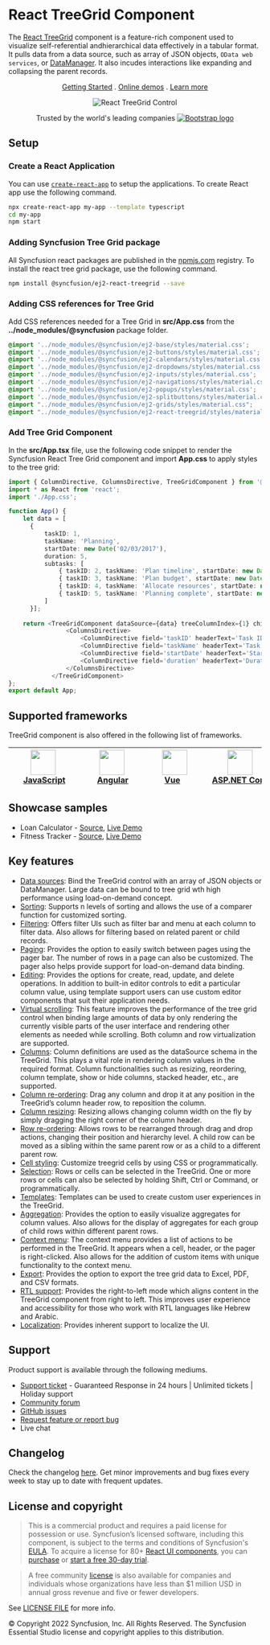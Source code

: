 # React TreeGrid Component

The [React TreeGrid](https://www.syncfusion.com/react-components/react-tree-grid?utm_source=npm&utm_medium=listing&utm_campaign=react-treegrid-npm) component is a feature-rich component used to visualize self-referential andhierarchical data effectively in a tabular format. It pulls data from a data source, such as array of JSON objects, `OData web services`, or [DataManager](https://ej2.syncfusion.com/react/documentation/data/data-binding/). It also incudes interactions like expanding and collapsing the parent records.

<p align="center">
  <a href="https://ej2.syncfusion.com/react/documentation/treegrid/getting-started/?utm_source=npm&utm_medium=listing&utm_campaign=react-treegrid-npm">Getting Started</a> . 
  <a href="https://ej2.syncfusion.com/react/demos/?utm_source=npm&utm_medium=listing&utm_campaign=react-treegrid-npm#/bootstrap5/treegrid/treegrid-overview">Online demos</a> . 
  <a href="https://www.syncfusion.com/react-components/react-tree-grid?utm_source=npm&utm_medium=listing&utm_campaign=react-treegrid-npm">Learn more</a>
</p>

<p align="center">
<img alt="React TreeGrid Control" src="https://raw.githubusercontent.com/SyncfusionExamples/nuget-img/master/react/react-treegrid.png"> </p>

<p align="center">
Trusted by the world's leading companies
  <a href="https://www.syncfusion.com">
    <img src="https://raw.githubusercontent.com/SyncfusionExamples/nuget-img/master/syncfusion/syncfusion-trusted-companies.webp" alt="Bootstrap logo">
  </a>
</p>

## Setup

### Create a React Application

You can use [`create-react-app`](https://github.com/facebookincubator/create-react-app) to setup the applications. To create React app use the following command.

```bash
npx create-react-app my-app --template typescript
cd my-app
npm start
```

### Adding Syncfusion Tree Grid package

All Syncfusion react packages are published in the [npmjs.com](https://www.npmjs.com/~syncfusionorg) registry. To install the react tree grid package, use the following command.

```bash
npm install @syncfusion/ej2-react-treegrid --save
```

### Adding CSS references for Tree Grid

Add CSS references needed for a Tree Grid in **src/App.css** from the **../node_modules/@syncfusion** package folder.

```css
@import '../node_modules/@syncfusion/ej2-base/styles/material.css';  
@import '../node_modules/@syncfusion/ej2-buttons/styles/material.css';  
@import '../node_modules/@syncfusion/ej2-calendars/styles/material.css';  
@import '../node_modules/@syncfusion/ej2-dropdowns/styles/material.css';  
@import '../node_modules/@syncfusion/ej2-inputs/styles/material.css';  
@import '../node_modules/@syncfusion/ej2-navigations/styles/material.css';
@import '../node_modules/@syncfusion/ej2-popups/styles/material.css';
@import '../node_modules/@syncfusion/ej2-splitbuttons/styles/material.css';
@import "../node_modules/@syncfusion/ej2-grids/styles/material.css";
@import "../node_modules/@syncfusion/ej2-react-treegrid/styles/material.css";
```

### Add Tree Grid Component

In the **src/App.tsx** file, use the following code snippet to render the Syncfusion React Tree Grid component and import **App.css** to apply styles to the tree grid:

```typescript
import { ColumnDirective, ColumnsDirective, TreeGridComponent } from '@syncfusion/ej2-react-treegrid';
import * as React from 'react';
import './App.css';

function App() {
    let data = [
      {
          taskID: 1,
          taskName: 'Planning',
          startDate: new Date('02/03/2017'),
          duration: 5,
          subtasks: [
              { taskID: 2, taskName: 'Plan timeline', startDate: new Date('02/03/2017'), duration: 5 },
              { taskID: 3, taskName: 'Plan budget', startDate: new Date('02/03/2017'), duration: 5 },
              { taskID: 4, taskName: 'Allocate resources', startDate: new Date('02/03/2017'), duration: 5 },
              { taskID: 5, taskName: 'Planning complete', startDate: new Date('02/07/2017'), duration: 0 }
          ]
      }];
        
    return <TreeGridComponent dataSource={data} treeColumnIndex={1} childMapping= 'subtasks'>
                <ColumnsDirective>
                    <ColumnDirective field='taskID' headerText='Task ID' width='90' textAlign='Right'/>
                    <ColumnDirective field='taskName' headerText='Task Name' width='180'/>
                    <ColumnDirective field='startDate' headerText='Start Date' width='90' format='yMd' textAlign='Right' type='date'/>
                    <ColumnDirective field='duration' headerText='Duration' width='80' textAlign='Right'/>
                </ColumnsDirective>
            </TreeGridComponent>
};
export default App;

```

## Supported frameworks

TreeGrid component is also offered in the following list of frameworks.

| [<img src="https://ej2.syncfusion.com/github/images/js.svg" height="50" />](https://www.syncfusion.com/javascript-ui-controls?utm_medium=listing&utm_source=github)<br/>&nbsp;&nbsp;&nbsp;&nbsp;&nbsp;[JavaScript](https://www.syncfusion.com/javascript-ui-controls?utm_medium=listing&utm_source=github)&nbsp;&nbsp;&nbsp;&nbsp; | [<img src="https://ej2.syncfusion.com/github/images/angular.svg"  height="50" />](https://www.syncfusion.com/angular-components/?utm_medium=listing&utm_source=github)<br/>&nbsp;&nbsp;&nbsp;&nbsp;&nbsp;&nbsp;&nbsp;[Angular](https://www.syncfusion.com/angular-components/?utm_medium=listing&utm_source=github)&nbsp;&nbsp;&nbsp;&nbsp;&nbsp;&nbsp; | [<img src="https://ej2.syncfusion.com/github/images/vue.svg" height="50" />](https://www.syncfusion.com/vue-ui-components?utm_medium=listing&utm_source=github)<br/>&nbsp;&nbsp;&nbsp;&nbsp;&nbsp;&nbsp;&nbsp;[Vue](https://www.syncfusion.com/vue-ui-components?utm_medium=listing&utm_source=github)&nbsp;&nbsp;&nbsp;&nbsp;&nbsp;&nbsp;&nbsp;&nbsp;&nbsp; | [<img src="https://ej2.syncfusion.com/github/images/netcore.svg" height="50" />](https://www.syncfusion.com/aspnet-core-ui-controls?utm_medium=listing&utm_source=github)<br/>&nbsp;&nbsp;[ASP.NET&nbsp;Core](https://www.syncfusion.com/aspnet-core-ui-controls?utm_medium=listing&utm_source=github)&nbsp;&nbsp; | [<img src="https://ej2.syncfusion.com/github/images/netmvc.svg" height="50" />](https://www.syncfusion.com/aspnet-mvc-ui-controls?utm_medium=listing&utm_source=github)<br/>&nbsp;&nbsp;[ASP.NET&nbsp;MVC](https://www.syncfusion.com/aspnet-mvc-ui-controls?utm_medium=listing&utm_source=github)&nbsp;&nbsp; | 
| :-----: | :-----: | :-----: | :-----: | :-----: |

## Showcase samples

* Loan Calculator - [Source](https://github.com/syncfusion/ej2-showcase-react-loan-calculator), [Live Demo](https://ej2.syncfusion.com/showcase/react/loancalculator/?utm_source=npm&utm_medium=listing&utm_campaign=react-treegrid-npm#/default)
* Fitness Tracker - [Source](https://github.com/SyncfusionExamples/showcase-react-health-tracker-dashboard-demo), [Live Demo](https://ej2.syncfusion.com/showcase/react/fitness-tracker-app/)

## Key features

* [Data sources](https://ej2.syncfusion.com/react/demos/?utm_source=npm&utm_campaign=react-treegrid-npm#/bootstrap5/treegrid/localdata): Bind the TreeGrid control with an array of JSON objects or DataManager. Large data can be bound to tree grid wth high performance using load-on-demand concept.
* [Sorting](https://ej2.syncfusion.com/react/demos/?utm_source=npm&utm_campaign=react-treegrid-npm#/bootstrap5/treegrid/sorting): Supports n levels of sorting and allows the use of a comparer function for customized sorting.
* [Filtering](https://ej2.syncfusion.com/react/demos/?utm_source=npm&utm_campaign=react-treegrid-npm#/bootstrap5/treegrid/filter-menu): Offers filter UIs such as filter bar and menu at each column to filter data. Also allows for filtering based on related parent or child records.
* [Paging](https://ej2.syncfusion.com/react/demos/?utm_source=npm&utm_campaign=react-treegrid-npm#/bootstrap5/treegrid/pagingapi): Provides the option to easily switch between pages using the pager bar. The number of rows in a page can also be customized. The pager also helps provide support for load-on-demand data binding.
* [Editing](https://ej2.syncfusion.com/react/demos/?utm_source=npm&utm_campaign=react-treegrid-npm#/bootstrap5/treegrid/inline-editing): Provides the options for create, read, update, and delete operations. In addition to built-in editor controls to edit a particular column value, using template support users can use custom editor components that suit their application needs.
* [Virtual scrolling](https://ej2.syncfusion.com/react/demos/?utm_source=npm&utm_campaign=react-treegrid-npm#/bootstrap5/treegrid/virtualscrolling): This feature improves the performance of the tree grid control when binding large amounts of data by only rendering the currently visible parts of the user interface and rendering other elements as needed while scrolling. Both column and row virtualization are supported. 
* [Columns](https://ej2.syncfusion.com/react/demos/?utm_source=npm&utm_campaign=react-treegrid-npm#/bootstrap5/treegrid/columnformatting): Column definitions are used as the dataSource schema in the TreeGrid. This plays a vital role in rendering column values in the required format. Column functionalities such as resizing, reordering, column template, show or hide columns, stacked header, etc., are supported.
* [Column re-ordering](https://ej2.syncfusion.com/react/demos/?utm_source=npm&utm_campaign=react-treegrid-npm#/bootstrap5/treegrid/reorder): Drag any column and drop it at any position in the TreeGrid’s column header row, to reposition the column.
* [Column resizing](https://ej2.syncfusion.com/react/documentation/treegrid/columns/column-resizing/): Resizing allows changing column width on the fly by simply dragging the right corner of the column header.
* [Row re-ordering](https://ej2.syncfusion.com/react/demos/?utm_source=npm&utm_campaign=react-treegrid-npm#/bootstrap5/treegrid/drag-drop): Allows rows to be rearranged through drag and drop actions, changing their position and hierarchy level. A child row can be moved as a sibling within the same parent row or as a child to a different parent row.
* [Cell styling](https://ej2.syncfusion.com/react/demos/?utm_source=npm&utm_campaign=react-treegrid-npm#/bootstrap5/treegrid/conditionalformatting): Customize treegrid cells by using CSS or programmatically.
* [Selection](https://ej2.syncfusion.com/react/demos/?utm_source=npm&utm_campaign=react-treegrid-npm#/bootstrap5/treegrid/selectionapi): Rows or cells can be selected in the TreeGrid. One or more rows or cells can also be selected by holding Shift, Ctrl or Command, or programmatically.
* [Templates](https://ej2.syncfusion.com/react/demos/?utm_source=npm&utm_campaign=react-treegrid-npm#/bootstrap5/treegrid/columntemplate): Templates can be used to create custom user experiences in the TreeGrid.
* [Aggregation](https://ej2.syncfusion.com/react/demos/?utm_source=npm&utm_campaign=react-treegrid-npm#/bootstrap5/treegrid/aggregate-default): Provides the option to easily visualize aggregates for column values. Also allows for the display of aggregates for each group of child rows within different parent rows.
* [Context menu](https://ej2.syncfusion.com/react/demos/?utm_source=npm&utm_campaign=react-treegrid-npm#/bootstrap5/treegrid/contextmenu): The context menu provides a list of actions to be performed in the TreeGrid. It appears when a cell, header, or the pager is right-clicked. Also allows for the addition of custom items with unique functionality to the context menu.
* [Export](https://ej2.syncfusion.com/react/demos/?utm_source=npm&utm_campaign=react-treegrid-npm#/bootstrap5/treegrid/export): Provides the option to export the tree grid data to Excel, PDF, and CSV formats.
* [RTL support](https://ej2.syncfusion.com/react/documentation/treegrid/global-local/#right-to-left-rtl): Provides the right-to-left mode which aligns content in the TreeGrid component from right to left. This improves user experience and accessibility for those who work with RTL languages like Hebrew and Arabic.
* [Localization](https://ej2.syncfusion.com/react/documentation/treegrid/global-local/#localization): Provides inherent support to localize the UI.

## Support

Product support is available through the following mediums.

* [Support ticket](https://support.syncfusion.com/support/tickets/create) - Guaranteed Response in 24 hours | Unlimited tickets | Holiday support
* [Community forum](https://www.syncfusion.com/forums/react-js2?utm_source=npm&utm_medium=listing&utm_campaign=react-treegrid-npm)
* [GitHub issues](https://github.com/syncfusion/ej2-react-ui-components/issues/new)
* [Request feature or report bug](https://www.syncfusion.com/feedback/react?utm_source=npm&utm_medium=listing&utm_campaign=react-treegrid-npm)
* Live chat

## Changelog

Check the changelog [here](https://github.com/syncfusion/ej2-react-ui-components/blob/master/components/treegrid/CHANGELOG.md?utm_source=npm&utm_medium=listing&utm_campaign=react-treegrid-npm). Get minor improvements and bug fixes every week to stay up to date with frequent updates.

## License and copyright

> This is a commercial product and requires a paid license for possession or use. Syncfusion’s licensed software, including this component, is subject to the terms and conditions of Syncfusion's [EULA](https://www.syncfusion.com/eula/es/). To acquire a license for 80+ [React UI components](https://www.syncfusion.com/react-components), you can [purchase](https://www.syncfusion.com/sales/products) or [start a free 30-day trial](https://www.syncfusion.com/account/manage-trials/start-trials).

> A free community [license](https://www.syncfusion.com/products/communitylicense) is also available for companies and individuals whose organizations have less than $1 million USD in annual gross revenue and five or fewer developers.

See [LICENSE FILE](https://github.com/syncfusion/ej2-react-ui-components/blob/master/license?utm_source=npm&utm_medium=listing&utm_campaign=react-treegrid-npm) for more info.

&copy; Copyright 2022 Syncfusion, Inc. All Rights Reserved. The Syncfusion Essential Studio license and copyright applies to this distribution.